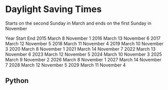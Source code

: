 # Daylight Saving Times

Starts on the second Sunday in March and ends on the first Sunday in November

Year 	Start 	End
2015 	March 8 	November 1
2016 	March 13 	November 6
2017 	March 12 	November 5
2018 	March 11 	November 4
2019 	March 10 	November 3
2020 	March 8 	November 1
2021 	March 14 	November 7
2022 	March 13 	November 6
2023 	March 12 	November 5
2024 	March 10 	November 3
2025 	March 9 	November 2
2026 	March 8 	November 1
2027 	March 14 	November 7
2028 	March 12 	November 5
2029 	March 11 	November 4



## Python
